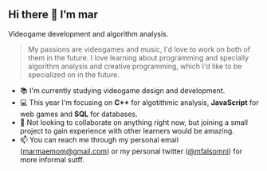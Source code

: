 ## Hi there 👋 I’m mar
Videogame development and algorithm analysis.
> My passions are videogames and music, I'd love to work on both of them in the future.
I love learning about programming and specially algorithm analysis and creative programming, which I'd like to be specialized on in the future.
- 📚 I'm currently studying videogame design and development. 
- 💻 This year I'm focusing on **C++** for algotithmic analysis, **JavaScript** for web games and **SQL** for databases.
- 🔭 Not looking to collaborate on anything right now, but joining a small project to gain experience with other learners would be amazing.
- 📫 You can reach me through my personal email (marmaemom@gmail.com) or my personal twitter ([@mfalsomni](https://twitter.com/mfalsomni)) for more informal sutff.

<!--- - 💬 --->

<!---
martamaestro/martamaestro is a ✨ special ✨ repository because its `README.md` (this file) appears on your GitHub profile.
You can click the Preview link to take a look at your changes.
--->
